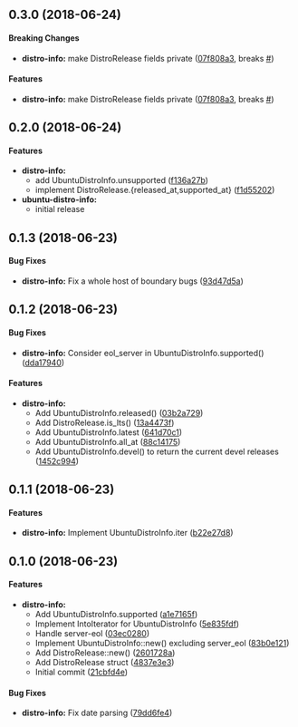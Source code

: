 <a name="0.3.0"></a>
## 0.3.0 (2018-06-24)


#### Breaking Changes

* **distro-info:**  make DistroRelease fields private ([07f808a3](https://github.com/OddBloke/distro-info-rs/commit/07f808a31753f0d61ec0fe1675e300b18a3d99cf), breaks [#](https://github.com/OddBloke/distro-info-rs/issues/))

#### Features

* **distro-info:**  make DistroRelease fields private ([07f808a3](https://github.com/OddBloke/distro-info-rs/commit/07f808a31753f0d61ec0fe1675e300b18a3d99cf), breaks [#](https://github.com/OddBloke/distro-info-rs/issues/))



<a name="0.2.0"></a>
## 0.2.0 (2018-06-24)


#### Features

* **distro-info:**
  *  add UbuntuDistroInfo.unsupported ([f136a27b](https://github.com/OddBloke/distro-info-rs/commit/f136a27b91fcfbabb3e05431e01adaac9d130ae8))
  *  implement DistroRelease.{released_at,supported_at} ([f1d55202](https://github.com/OddBloke/distro-info-rs/commit/f1d552021222fd3a9939c5c2c93b42d9a8983d16))
* **ubuntu-distro-info:**
  *  initial release



<a name="0.1.3"></a>
## 0.1.3 (2018-06-23)



#### Bug Fixes

* **distro-info:**  Fix a whole host of boundary bugs ([93d47d5a](https://github.com/OddBloke/distro-info-rs/commit/93d47d5a2e12137c3df67c1b2dded54de580fddf))



<a name="0.1.2"></a>
## 0.1.2 (2018-06-23)


#### Bug Fixes

* **distro-info:**  Consider eol_server in UbuntuDistroInfo.supported() ([dda17940](https://github.com/OddBloke/distro-info-rs/commit/dda1794084bdaa7b2cdd651521a3b3f2c79f4ef8))

#### Features

* **distro-info:**
  *  Add UbuntuDistroInfo.released() ([03b2a729](https://github.com/OddBloke/distro-info-rs/commit/03b2a72998068ccf28641c4bc4dae939a2df0499))
  *  Add DistroRelease.is_lts() ([13a4473f](https://github.com/OddBloke/distro-info-rs/commit/13a4473fc5da9eec4cfe20effee02834a5c30415))
  *  Add UbuntuDistroInfo.latest ([641d70c1](https://github.com/OddBloke/distro-info-rs/commit/641d70c1ffe9d39b1ba75ec55d6bdf74d139436f))
  *  Add UbuntuDistroInfo.all_at ([88c14175](https://github.com/OddBloke/distro-info-rs/commit/88c14175a0958fcb84086d0ae57f991132f88e24))
  *  Add UbuntuDistroInfo.devel() to return the current devel releases ([1452c994](https://github.com/OddBloke/distro-info-rs/commit/1452c994f3302267106ccac1e1000122488e7259))



<a name="0.1.1"></a>
## 0.1.1 (2018-06-23)


#### Features

* **distro-info:**  Implement UbuntuDistroInfo.iter ([b22e27d8](https://github.com/OddBloke/distro-info-rs/commit/b22e27d86e5a3398569b8b46ed8e4de0dc969199))



<a name="0.1.0"></a>
## 0.1.0 (2018-06-23)


#### Features

* **distro-info:**
  *  Add UbuntuDistroInfo.supported ([a1e7165f](https://github.com/OddBloke/distro-info-rs/commit/a1e7165fed791b97ec1ab00342c6693ddad259c2))
  *  Implement IntoIterator for UbuntuDistroInfo ([5e835fdf](https://github.com/OddBloke/distro-info-rs/commit/5e835fdf766d838f4c2fc0dffcba4b069b22df17))
  *  Handle server-eol ([03ec0280](https://github.com/OddBloke/distro-info-rs/commit/03ec0280d80dfdaf57b1724a6164bf50582f4a52))
  *  Implement UbuntuDistroInfo::new() excluding server_eol ([83b0e121](https://github.com/OddBloke/distro-info-rs/commit/83b0e121bf429e66879ccf465ee725354321684b))
  *  Add DistroRelease::new() ([2601728a](https://github.com/OddBloke/distro-info-rs/commit/2601728ac5c97e4cf6643046fca23caaf0021e94))
  *  Add DistroRelease struct ([4837e3e3](https://github.com/OddBloke/distro-info-rs/commit/4837e3e36c9b0e9b77e3a97ed15f32b6d067686d))
  *  Initial commit ([21cbfd4e](https://github.com/OddBloke/distro-info-rs/commit/21cbfd4ef5d61a8ffb51f89f07875b2f84945ec7))

#### Bug Fixes

* **distro-info:**  Fix date parsing ([79dd6fe4](https://github.com/OddBloke/distro-info-rs/commit/79dd6fe47ec2882b6f268e72a65843530809732b))

